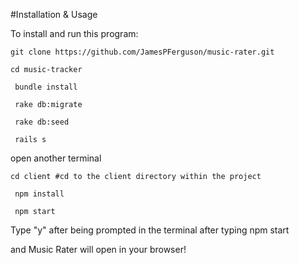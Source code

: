 #Installation & Usage  


To install and run this program:

```
git clone https://github.com/JamesPFerguson/music-rater.git

cd music-tracker

 bundle install

 rake db:migrate

 rake db:seed

 rails s
 ```

 open another terminal

``` 
cd client #cd to the client directory within the project 

 npm install

 npm start 
 ```

Type "y" after being prompted in the terminal after typing npm start

and Music Rater will open in your browser!
